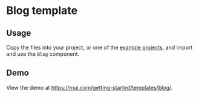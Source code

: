 # Blog template

## Usage

<!-- #default-branch-switch -->

Copy the files into your project, or one of the [example projects](https://github.com/mui/material-ui/tree/master/examples), and import and use the `Blog` component.

## Demo

<!-- #default-branch-switch -->

View the demo at https://mui.com/getting-started/templates/blog/.